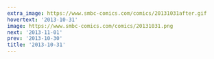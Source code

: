 ```yaml
---
extra_image: https://www.smbc-comics.com/comics/20131031after.gif
hovertext: '2013-10-31'
image: https://www.smbc-comics.com/comics/20131031.png
next: '2013-11-01'
prev: '2013-10-30'
title: '2013-10-31'
---
```

